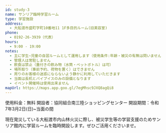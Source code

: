 ```yaml
---
id: study-3
name: サンリア臨時学習ルーム
type: 学習施設
address:
  - 大船渡市盛町字町10番地11 1F多目的ルーム(旧美容室)
phone:
  - 0192-26-3939（代表）
hours:
  - 9:00 - 19:00
notes:
  - 主に学生~児童の自習ルームとして運用します（使用条件:年齢・被災の有無は問いません）
  - 管理人は常駐しません
  - 飲食は禁止（蓋付きの飲み物（水筒・ペットボトル）は可）
  - 場所取り（事前予約、荷物を置く）はできません
  - 周りのお客様の迷惑にならないよう静かに利用していただきます
  - 当面は長机とパイプイスのみの設備となります
  - イベント開催時は使用出来ません
mapUrl: https://maps.app.goo.gl/7egMhsc9JXQ8agQi8
---
```


使用料金：無料
開設者：協同組合南三陸ショッピングセンター
開設期間：令和7年3月2日(日)~当面の間

現在発災している大船渡市内山林火災に際し、被災学生等の学習支援のためサンリア館内に学習ルームを臨時開設します。ぜひご活用くださいませ。
